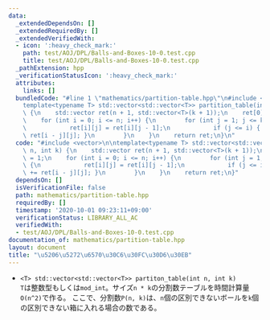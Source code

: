 ```yaml
---
data:
  _extendedDependsOn: []
  _extendedRequiredBy: []
  _extendedVerifiedWith:
  - icon: ':heavy_check_mark:'
    path: test/AOJ/DPL/Balls-and-Boxes-10-0.test.cpp
    title: test/AOJ/DPL/Balls-and-Boxes-10-0.test.cpp
  _pathExtension: hpp
  _verificationStatusIcon: ':heavy_check_mark:'
  attributes:
    links: []
  bundledCode: "#line 1 \"mathematics/partition-table.hpp\"\n#include <vector>\n\n\
    template<typename T> std::vector<std::vector<T>> partition_table(int n, int k)\
    \ {\n    std::vector ret(n + 1, std::vector<T>(k + 1));\n    ret[0][0] = 1;\n\
    \    for (int i = 0; i <= n; i++) {\n        for (int j = 1; j <= k; j++) {\n\
    \            ret[i][j] = ret[i][j - 1];\n            if (j <= i) { ret[i][j] +=\
    \ ret[i - j][j]; }\n        }\n    }\n    return ret;\n}\n"
  code: "#include <vector>\n\ntemplate<typename T> std::vector<std::vector<T>> partition_table(int\
    \ n, int k) {\n    std::vector ret(n + 1, std::vector<T>(k + 1));\n    ret[0][0]\
    \ = 1;\n    for (int i = 0; i <= n; i++) {\n        for (int j = 1; j <= k; j++)\
    \ {\n            ret[i][j] = ret[i][j - 1];\n            if (j <= i) { ret[i][j]\
    \ += ret[i - j][j]; }\n        }\n    }\n    return ret;\n}"
  dependsOn: []
  isVerificationFile: false
  path: mathematics/partition-table.hpp
  requiredBy: []
  timestamp: '2020-10-01 09:23:11+09:00'
  verificationStatus: LIBRARY_ALL_AC
  verifiedWith:
  - test/AOJ/DPL/Balls-and-Boxes-10-0.test.cpp
documentation_of: mathematics/partition-table.hpp
layout: document
title: "\u5206\u5272\u6570\u30C6\u30FC\u30D6\u30EB"
---
```


- `<T> std::vector<std::vector<T>> partiton_table(int n, int k)`  
  `T`は整数型もしくは`mod_int`。サイズ`n * k`の分割数テーブルを時間計算量`O(n^2)`で作る。
  ここで、分割数`P(n, k)`は、`n`個の区別できないボールを`k`個の区別できない箱に入れる場合の数である。